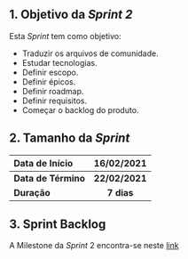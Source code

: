 ## 1. Objetivo da _Sprint 2_

<p align="justify">Esta <i>Sprint</i> tem como objetivo:</p>

- Traduzir os arquivos de comunidade.
- Estudar tecnologias.
- Definir escopo.
- Definir épicos.
- Definir roadmap.
- Definir requisitos.
- Começar o backlog do produto.

## 2. Tamanho da _Sprint_

| Data de Início | 16/02/2021 |
|:--|:--:|
| **Data de Término** | **22/02/2021** |
| **Duração** | **7 dias** |


## 3. Sprint Backlog

A Milestone da _Sprint_ 2 encontra-se neste [link](https://github.com/fga-eps-mds/2020.2-Anunbis/milestone/3)